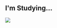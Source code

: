 ## I'm Studying...
![](https://skillicons.dev/icons?&perline=12&i=ruby,react,nextjs,go,ts,cpp,git)

